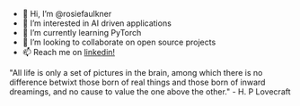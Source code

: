 - 👋 Hi, I’m @rosiefaulkner
- 👀 I’m interested in AI driven applications
- 🌱 I’m currently learning PyTorch
- 💞️ I’m looking to collaborate on open source projects
- 📫 Reach me on [linkedin!](https://www.linkedin.com/in/rosiefaulkner/)

"All life is only a set of pictures in the brain, among which there is no difference betwixt those born of real things and those born of inward dreamings, and no cause to value the one above the other." - H. P Lovecraft

<!---
rosiefaulkner/rosiefaulkner is a ✨ special ✨ repository because its `README.md` (this file) appears on your GitHub profile.
You can click the Preview link to take a look at your changes.
--->
